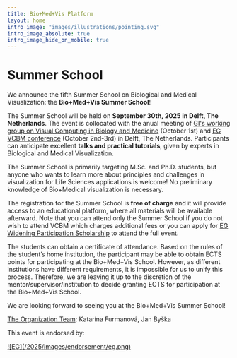 ```yaml
---
title: Bio+Med+Vis Platform
layout: home
intro_image: "images/illustrations/pointing.svg"
intro_image_absolute: true
intro_image_hide_on_mobile: true
---
```


# Summer School

We announce the fifth Summer School on Biological and Medical Visualization: the **Bio+Med+Vis Summer School**!

The Summer School will be held on **September 30th, 2025 in Delft, The Netherlands**. The event is collocated with the anual meeting of [GI's working group on Visual Computing in Biology and Medicine](https://www.fg-medvis.de/workshop-next.html) (October 1st) and [EG VCBM conference](http://vcbm.org/) (October 2nd-3rd) in Delft, The Netherlands. Participants can anticipate excellent **talks and practical tutorials**, given by experts in Biological and Medical Visualization.

The Summer School is primarily targeting M.Sc. and Ph.D. students, but anyone who wants to learn more about principles and challenges in visualization for Life Sciences applications is welcome! No preliminary knowledge of Bio+Medical visualization is necessary.

The registration for the Summer School is **free of charge** and it will provide access to an educational platform, where all materials will be available afterward. Note that you can attend only the Summer School if you do not wish to attend VCBM which charges additional fees or you can apply for [EG Widening Participation Scholarship](https://conferences.eg.org/vcbm2025/eg-widening-participation-scholarships/) to attend the full event.

The students can obtain a certificate of attendance. Based on the rules of the student’s home institution, the participant may be able to obtain ECTS points for participating at the Bio+Med+Vis School. However, as different institutions have different requirements, it is impossible for us to unify this process. Therefore, we are leaving it up to the discretion of the mentor/supervisor/institution to decide granting ECTS for participation at the Bio+Med+Vis School.

We are looking forward to seeing you at the Bio+Med+Vis Summer School! 

[The Organization Team](https://biomedvis.github.io/2025/team/): 
Katarína Furmanová, Jan Byška

<!--
Ingrid Hotz, Daniel Jönsson, Monique Meuschke, Bernhard Preim, Barbora Kozlíková, Renata Raidou
-->

This event is endorsed by:

<a href="http://vcbm.org/" target="_blank">
![EG](/2025/images/endorsement/eg.png)
</a>

<!--
<a href="http://biovis.net/" target="_blank">
![BioVis](/2023/images/endorsement/biovis.png)
</a>

<a href="http://www.mmiv.no/" target="_blank">
![MMIV](/2023/images/endorsement/mmivs.png)
</a>
-->
